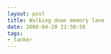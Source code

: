 ```yaml
---
layout: post
title: Walking down memory lane
date: 2008-04-20 22:50:58
tags: 
- tanker
---
```


<div align="center"><object width="425" height="355"><param name="movie" value="http://www.youtube.com/v/g50vzZzAja0&hl=en"></param><param name="wmode" value="transparent"></param><embed src="http://www.youtube.com/v/g50vzZzAja0&hl=en" type="application/x-shockwave-flash" wmode="transparent" width="425" height="355"></embed></object></div>
